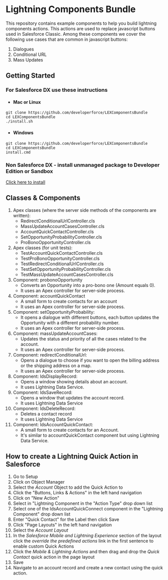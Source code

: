 # Lightning Components Bundle
This repository contains example components to help you build lightning components actions.
This actions are used to replace javascript buttons used in Salesforce Classic.
Among these components we cover the following use cases that are common in javascript buttons:
1. Dialogues
2. Conditional URL
3. Mass Updates

## Getting Started
### For Salesforce DX use these instructions
* #### Mac or Linux
```
git clone https://github.com/developerforce/LEXComponentsBundle
cd LEXComponentsBundle
./install.sh
```
* #### Windows
```
git clone https://github.com/developerforce/LEXComponentsBundle
cd LEXComponentsBundle
install.cmd
```

### Non Salesforce DX - install unmanaged package to Developer Edition or Sandbox 
[Click here to install](https://login.salesforce.com/packaging/installPackage.apexp?p0=04t1I000002y2Ih)

## Classes & Components
1. Apex classes (where the server side methods of the components are written): 
    * RedirectConditionalUrlController.cls
    * MassUpdateAccountCasesController.cls
    * AccountQuickContactController.cls
    * SetOpportunityProbabilityController.cls	
    * ProBonoOpportunityController.cls
2. Apex classes (for unit tests):
    * TestAccountQuickContactController.cls
    * TestProBonoOpportunityController.cls
    * TestRedirectConditionalUrlController.cls
    * TestSetOpportunityProbabilityController.cls
    * TestMassUpdateAccountCasesController.cls
3. Component: probonoOpportunity
    * Converts an Opportunity into a pro-bono one (Amount equals 0).
    * It uses an Apex controller for server-side process.
4. Component: accountQuickContact
    * A small form to create contacts for an account
    * It uses an Apex controller for server-side process.
5. Component: setOpportunityProbability:
    * It opens a dialogue with different buttons, each button updates the Opportunity with a different probability number.
    * It uses an Apex controller for server-side process.
6. Component: massUpdateAccountCases:
    * Updates the status and priority of all the cases related to the account.
    * It uses an Apex controller for server-side process.
7. Component: redirectConditionalUrl:
    * Opens a dialogue to choose if you want to open the billing address or the shipping address on a map.
    * It uses an Apex controller for server-side process.
8. Component: ldsDisplayRecord:
    * Opens a window showing details about an account.
    * It uses Lightning Data Service.
9. Component: ldsSaveRecord:
    * Opens a window that updates the account record.
    * It uses Lightning Data Service
10. Component: ldsDeleteRecord:
    * Deletes a contact record
    * It uses Lightning Data Service
11. Component: ldsAccountQuickContact:
    * A small form to create contacts for an Account.
    * It's similar to accountQuickContact component but using Lightning Data Service.

## How to create a Lightning Quick Action in Salesforce
1. Go to Setup
2. Click on Object Manager
3. Select the *Account* Object to add the Quick Action to
4. Click the "Buttons, Links & Actions" in the left hand navigation
5. Click on "New Action"
6. Select in "Lightning Component in the "Action Type" drop down list
7. Select one of the ldsAccountQuickConnect component in the "Lightning Component" drop down list
8. Enter "Quick Contact" for the Label then click Save
9. Click  "Page Layouts" in the left hand navigation
10. Select the *Account Layout*
11. In the *Salesforce Mobile and Lightning Experience* section of the layout click the *override the predefined actions* link in the first sentence to enable custom Quick Actions
12. Click the *Mobile & Lightning Actions* and then drag and drop the *Quick Contact* quick action in the page layout
13. Save
14. Navigate to an account record and create a new contact using the quick action.
